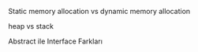 Static memory allocation vs dynamic memory allocation


heap vs stack



Abstract ile Interface Farkları






